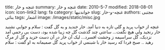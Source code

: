 title: غنچه و خار
summary: غنچه و خار
date: 2010-5-7
modified: 2018-08-01
icon:  icon-link2
lang: fa
category: خواندنیها
slug: غنچه-و-خار
authors: مجتبی بنائی
tags: اشعار
image: /images/static/misc.jpg

غنچه از خواب پريد و گلي تازه به دنيا آمد.  خار خنديد و به گل گفت : سلام و  جوابي نشنيد  خار رنجيد ولي هيچ نگفت...  ساعتي چند گذشت گل چه زيبا شده  بود، دست بي رحمي آمد نزديک، گل سراسيمه ز وحشت افسرد...  ليک آن خار در آن  دست خزيد و گل از مرگ رهيد ..  صبح فردا که رسيد خار با شبنمي از خواب پريد گل صميمانه به او گفت : سلام